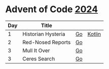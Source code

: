 # Advent of Code [2024](https://adventofcode.com/2024)

| Day | Title              |                 |                         |
|:----|--------------------|-----------------|:------------------------|
| 1   | Historian Hysteria | [Go](day/01/go) | [Kotlin](day/01/kotlin) |
| 2   | Red-Nosed Reports  | [Go](day/02/go) |                         |
| 3   | Mull It Over       | [Go](day/03/go) |                         |
| 3   | Ceres Search       | [Go](day/04/go) |                         |
